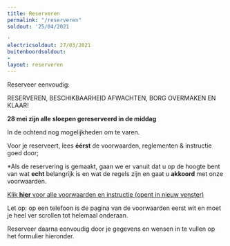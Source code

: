 ```yaml
---
title: Reserveren
permalink: "/reserveren"
soldout: '25/04/2021

'
electricsoldout: 27/03/2021
buitenboordsoldout:
- 
layout: reserveren
---
```



Reserveer eenvoudig:

RESERVEREN, BESCHIKBAARHEID AFWACHTEN, BORG OVERMAKEN EN KLAAR! 


**28 mei zijn alle sloepen gereserveerd in de middag**

In de ochtend nog mogelijkheden om te varen. 

Voor je reserveert, lees **éérst** de voorwaarden, reglementen & instructie goed door;

*Als de reservering is gemaakt, gaan we er vanuit dat u op de hoogte bent van wat **echt** belangrijk is en wat de regels zijn  en gaat u **akkoord** met onze voorwaarden.

[Klik **hier** voor alle voorwaarden en instructie (opent in nieuw venster)](http://descheepsjongens.nl/voorwaarden)

Let op: 
op een telefoon is de pagina van de voorwaarden eerst wit en moet je heel ver scrollen tot helemaal onderaan. 

Reserveer daarna eenvoudig door je gegevens en wensen in te vullen op het formulier hieronder.
